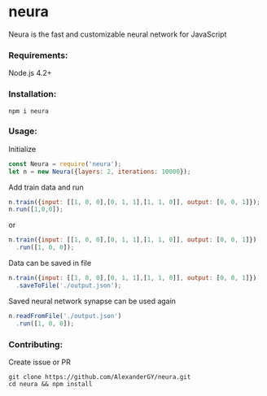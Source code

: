 # neura

Neura is the fast and customizable neural network for JavaScript

### Requirements:
Node.js 4.2+

### Installation:
```
npm i neura
```

### Usage:
Initialize
```javascript
const Neura = require('neura');
let n = new Neura({layers: 2, iterations: 10000});
```

Add train data and run
```javascript
n.train({input: [[1, 0, 0],[0, 1, 1],[1, 1, 0]], output: [0, 0, 1]});
n.run([1,0,0]);
```

or
```javascript
n.train({input: [[1, 0, 0],[0, 1, 1],[1, 1, 0]], output: [0, 0, 1]})
  .run([1, 0, 0]);
```

Data can be saved in file
```javascript
n.train({input: [[1, 0, 0],[0, 1, 1],[1, 1, 0]], output: [0, 0, 1]})
  .saveToFile('./output.json');
```

Saved neural network synapse can be used again
```javascript
n.readFromFile('./output.json')
  .run([1, 0, 0]);
```

### Contributing:
Create issue or PR
```
git clone https://github.com/AlexanderGY/neura.git
cd neura && npm install
```
